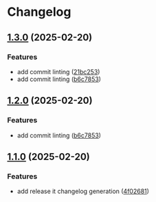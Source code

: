 # Changelog

## [1.3.0](https://github.com/RichForever/tt-theme-blocks/compare/v1.1.0...v1.3.0) (2025-02-20)

### Features

* add commit linting ([21bc253](https://github.com/RichForever/tt-theme-blocks/commit/21bc25363f365f6a5a97593f4cf8ae194915f590))
* add commit linting ([b6c7853](https://github.com/RichForever/tt-theme-blocks/commit/b6c7853caf8baed74a5567f1da5463e034249503))

## [1.2.0](https://github.com/RichForever/tt-theme-blocks/compare/v1.1.0...v1.2.0) (2025-02-20)

### Features

* add commit linting ([b6c7853](https://github.com/RichForever/tt-theme-blocks/commit/b6c7853caf8baed74a5567f1da5463e034249503))

## [1.1.0](https://github.com/RichForever/tt-theme-blocks/compare/v1.0.0...v1.1.0) (2025-02-20)

### Features

* add release it changelog generation ([4f02681](https://github.com/RichForever/tt-theme-blocks/commit/4f026810630ab8e6f34a21548a58615451b03ce4))
